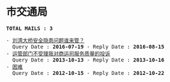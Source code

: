 # 市交通局
<pre><b>TOTAL MAILS : 3</b></pre>
<pre>
- <a href="../../categories/mails/3728.md">刘湾大桥安全隐患问题谁来管？</a><br/>  Query Date : <b>2016-07-19</b> - Reply Date : <b>2016-08-15</b>
- <a href="../../categories/mails/2080.md">运管部门不受理我对商运司服务质量的投诉</a><br/>  Query Date : <b>2013-10-13</b> - Reply Date : <b>2013-10-16</b>
- <a href="../../categories/mails/1435.md">困难</a><br/>  Query Date : <b>2012-10-15</b> - Reply Date : <b>2012-10-22</b>
</pre>